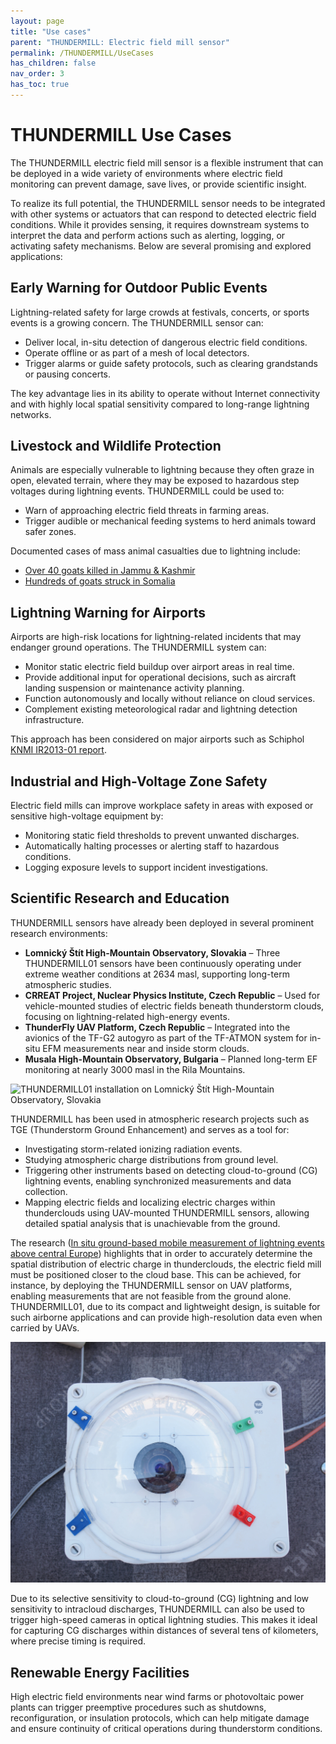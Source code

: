 ```yaml
---
layout: page
title: "Use cases"
parent: "THUNDERMILL: Electric field mill sensor"
permalink: /THUNDERMILL/UseCases
has_children: false
nav_order: 3
has_toc: true
---
```


# THUNDERMILL Use Cases

The THUNDERMILL electric field mill sensor is a flexible instrument that can be deployed in a wide variety of environments where electric field monitoring can prevent damage, save lives, or provide  scientific insight.

To realize its full potential, the THUNDERMILL sensor needs to be integrated with other systems or actuators that can respond to detected electric field conditions. While it provides sensing, it requires downstream systems to interpret the data and perform actions such as alerting, logging, or activating safety mechanisms. Below are several promising and explored applications:

## Early Warning for Outdoor Public Events

Lightning-related safety for large crowds at festivals, concerts, or sports events is a growing concern. The THUNDERMILL sensor can:

* Deliver local, in-situ detection of dangerous electric field conditions.
* Operate offline or as part of a mesh of local detectors.
* Trigger alarms or guide safety protocols, such as clearing grandstands or pausing concerts.

The key advantage lies in its ability to operate without Internet connectivity and with highly local spatial sensitivity compared to long-range lightning networks.

## Livestock and Wildlife Protection

Animals are especially vulnerable to lightning because they often graze in open, elevated terrain, where they may be exposed to hazardous step voltages during lightning events. THUNDERMILL could be used to:

* Warn of approaching electric field threats in farming areas.
* Trigger audible or mechanical feeding systems to herd animals toward safer zones.

Documented cases of mass animal casualties due to lightning include:

* [Over 40 goats killed in Jammu & Kashmir](https://www.thehansindia.com/news/national/over-40-sheep-goats-killed-in-lightning-strike-in-jks-ganderbal-972663)
* [Hundreds of goats struck in Somalia](https://warsheekh.com/hundreds-of-goats-killed-by-lightning-strike-in-hiiraan-region/)


## Lightning Warning for Airports

Airports are high-risk locations for lightning-related incidents that may endanger ground operations. The THUNDERMILL system can:

* Monitor static electric field buildup over airport areas in real time.
* Provide additional input for operational decisions, such as aircraft landing suspension or maintenance activity planning.
* Function autonomously and locally without reliance on cloud services.
* Complement existing meteorological radar and lightning detection infrastructure.

This approach has been considered on major airports such as Schiphol [KNMI IR2013-01 report](https://cdn.knmi.nl/knmi/pdf/bibliotheek/knmipubIR/IR2013-01.pdf).

## Industrial and High-Voltage Zone Safety

Electric field mills can improve workplace safety in areas with exposed or sensitive high-voltage equipment by:

* Monitoring static field thresholds to prevent unwanted discharges.
* Automatically halting processes or alerting staff to hazardous conditions.
* Logging exposure levels to support incident investigations.

## Scientific Research and Education

THUNDERMILL sensors have already been deployed in several prominent research environments:

* **Lomnický Štít High-Mountain Observatory, Slovakia** – Three THUNDERMILL01 sensors have been continuously operating under extreme weather conditions at 2634 masl, supporting long-term atmospheric studies.
* **CRREAT Project, Nuclear Physics Institute, Czech Republic** – Used for vehicle-mounted studies of electric fields beneath thunderstorm clouds, focusing on lightning-related high-energy events.
* **ThunderFly UAV Platform, Czech Republic** – Integrated into the avionics of the TF-G2 autogyro as part of the TF-ATMON system for in-situ EFM measurements near and inside storm clouds.
* **Musala High-Mountain Observatory, Bulgaria** – Planned long-term EF monitoring at nearly 3000 masl in the Rila Mountains.

![THUNDERMILL01 installation on Lomnický Štít High-Mountain Observatory, Slovakia](THUNDERMILL_LS.gif)

THUNDERMILL has been used in atmospheric research projects such as TGE (Thunderstorm Ground Enhancement) and serves as a tool for:

* Investigating storm-related ionizing radiation events.
* Studying atmospheric charge distributions from ground level.
* Triggering other instruments based on detecting cloud-to-ground (CG) lightning events, enabling synchronized measurements and data collection.
* Mapping electric fields and localizing electric charges within thunderclouds using UAV-mounted THUNDERMILL sensors, allowing detailed spatial analysis that is unachievable from the ground.

The research ([In situ ground-based mobile measurement of lightning events above central Europe](https://amt.copernicus.org/articles/16/547/2023/)) highlights that in order to accurately determine the spatial distribution of electric charge in thunderclouds, the electric field mill must be positioned closer to the cloud base. This can be achieved, for instance, by deploying the THUNDERMILL sensor on UAV platforms, enabling measurements that are not feasible from the ground alone. THUNDERMILL01, due to its compact and lightweight design, is suitable for such airborne applications and can provide high-resolution data even when carried by UAVs.

![Fast high-speed all-sky cammera triggered by THUNDERMILL01](All-Sky_camera.png)

Due to its selective sensitivity to cloud-to-ground (CG) lightning and low sensitivity to intracloud discharges, THUNDERMILL can also be used to trigger high-speed cameras in optical lightning studies. This makes it ideal for capturing CG discharges within distances of several tens of kilometers, where precise timing is required.

## Renewable Energy Facilities

High electric field environments near wind farms or photovoltaic power plants can trigger preemptive procedures such as shutdowns, reconfiguration, or insulation protocols, which can help mitigate damage and ensure continuity of critical operations during thunderstorm conditions.


